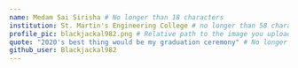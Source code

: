 ```yaml
---
name: Medam Sai Sirisha # No longer than 18 characters
institution: St. Martin's Engineering College # no longer than 58 characters
profile_pic: blackjackal982.png # Relative path to the image you uploaded
quote: "2020's best thing would be my graduation ceremony" # No longer than 100 characters
github_user: Blackjackal982
---
```

